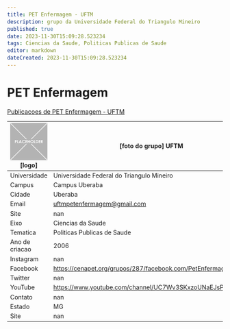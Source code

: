 ```yaml
---
title: PET Enfermagem - UFTM
description: grupo da Universidade Federal do Triangulo Mineiro
published: true
date: 2023-11-30T15:09:28.523234
tags: Ciencias da Saude, Politicas Publicas de Saude
editor: markdown
dateCreated: 2023-11-30T15:09:28.523234
---
```


# PET Enfermagem

[Publicacoes de PET Enfermagem - UFTM](/atividade/275PETEnfermagemUFTM/feed.md)

| ![placeholder.png](/placeholder.png) [logo] | [foto do grupo] UFTM         |
| ------------------------------------------- | ------------------------------------------------- |
| Universidade                                | Universidade Federal do Triangulo Mineiro      |
| Campus                                      | Campus Uberaba            |
| Cidade                                      | Uberaba             |
| Email                                       | uftmpetenfermagem@gmail.com             |
| Site                                        | nan              |
| Eixo                                        | Ciencias da Saude              |
| Tematica                                    | Politicas Publicas de Saude          |
| Ano de criacao                              | 2006        |
| Instagram                                   | nan         |
| Facebook                                    | https://cenapet.org/grupos/287/facebook.com/PetEnfermagemUftm/          |
| Twitter                                     | nan           |
| YouTube                                     | https://www.youtube.com/channel/UC7Wv3SKxzoUNaEJsPdhYxRw           |
| Contato                                     | nan         |
| Estado                                      |  MG            |
| Site                                        | nan |
